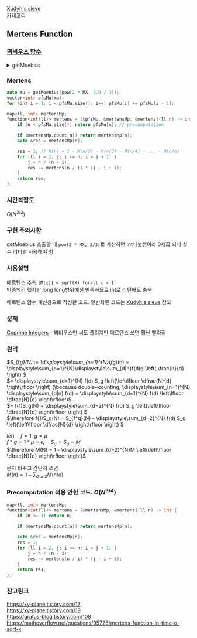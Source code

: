 [Xudyh's sieve](/수학/Xudyh's%20sieve.md)   
[카테고리](/README.md)
## Mertens Function
### [뫼비우스 함수](/수학/뫼비우스.md)
<details>
<summary>getMoebius</summary>

```cpp
vector<int> getMoebius(int n) {
    vector<int> mu(n + 1);
    mu[1] = 1;

    vector<int> primes, lpf(n + 1); // least prime factor
    primes.reserve(n / log(n));

    for (ll i = 2; i <= n; i++) {
        if (!lpf[i]) {
            lpf[i] = 1;
            primes.push_back(i);
            mu[i] = -1;
        }
        for (auto p : primes) {
            if (i * p > n) break;
            lpf[i * p] = p;
            if (i % p == 0) {
                mu[i * p] = 0;
                break;
            }
            else {
                mu[i * p] = mu[i] * mu[p];
            }
        }
    }

    return mu;
}
```
</details>

### Mertens
```cpp
auto mu = getMoebius(pow(2 * MX, 2.0 / 3));
vector<int> pfsMu(mu);
for (int i = 1; i < pfsMu.size(); i++) pfsMu[i] += pfsMu[i - 1];

map<ll, int> mertensMp;
function<int(ll)> mertens = [&pfsMu, &mertensMp, &mertens](ll n) -> int {
    if (n < pfsMu.size()) return pfsMu[n]; // precomputation

    if (mertensMp.count(n)) return mertensMp[n];
    auto &res = mertensMp[n];

    res = 1; // M(n) = 1 - M(n/2) - M(n/3) - M(n/4) - ... - M(n/n)
    for (ll i = 2, j; i <= n; i = j + 1) {
        j = n / (n / i);
        res -= mertens(n / i) * (j - i + 1);
    }
    return res;
};
```
### 시간복잡도
$O(N^{2/3})$   

### 구현 주의사항
getMoebius 호출할 때 `pow(2 * MX, 2/3)`로 계산하면 int나눗셈이라 0제곱 되니 실수 리터럴 사용해야 함

### 사용설명
메르텐스 추측 `|M(x)| < sqrt(X) forall x > 1`   
반증되긴 했지만 long long범위에선 만족하므로 int로 리턴해도 충분

메르텐스 함수 계산용으로 작성한 코드. 일반화된 코드는 [Xudyh's sieve](/수학/Xudyh's%20sieve.md) 참고

### 문제
[Coprime Integers](https://www.acmicpc.net/problem/16409) - 뫼비우스만 써도 풀리지만 메르텐스 쓰면 훨씬 빨라짐   

### 원리
$S_{f*g}(N) := \displaystyle\sum_{n=1}^{N}(f*g)(n) = \displaystyle\sum_{n=1}^{N}\displaystyle\sum_{d|n}f(d)g \left( \frac{n}{d} \right) $   
$= \displaystyle\sum_{d=1}^{N} f(d) S_g \left(\left\lfloor \dfrac{N}{d} \right\rfloor \right) (\because double~counting, \displaystyle\sum_{n=1}^{N} \displaystyle\sum_{d|n} f(d) = \displaystyle\sum_{d=1}^{N} f(d) \left\lfloor \dfrac{N}{d} \right\rfloor)$   
$= f(1)S_g(N) + \displaystyle\sum_{d=2}^{N} f(d) S_g \left(\left\lfloor \dfrac{N}{d} \right\rfloor \right) $   
$\therefore f(1)S_g(N) = S_{f*g}(N) - \displaystyle\sum_{d=2}^{N} f(d) S_g \left(\left\lfloor \dfrac{N}{d} \right\rfloor \right) $   

$let) \quad f = 1, ~g = \mu$   
$f * g = 1 * \mu = \epsilon, \quad S_g = S_\mu = M$   
$\therefore M(N) = 1 - \displaystyle\sum_{d=2}^{N}M \left(\left\lfloor \dfrac{N}{d} \right\rfloor \right)$   

문자 바꾸고 간단히 쓰면   
$M(n) = 1 - \displaystyle\sum_{d \ge 2} M (n / d)$   


### Precomputation 적용 안한 코드. $O(N^{3/4})$
```cpp
map<ll, int> mertensMp;
function<int(ll)> mertens = [&mertensMp, &mertens](ll n) -> int {
    if (n <= 1) return n;

    if (mertensMp.count(n)) return mertensMp[n];

    auto &res = mertensMp[n];
    res = 1;
    for (ll i = 2, j; i <= n; i = j + 1) {
        j = n / (n / i);
        res -= mertens(n / i) * (j - i + 1);
    }
    return res;
};
```

### 참고링크
https://xy-plane.tistory.com/17   
https://xy-plane.tistory.com/19   
https://gratus-blog.tistory.com/108   
https://mathoverflow.net/questions/95726/mertens-function-in-time-o-sqrt-x   